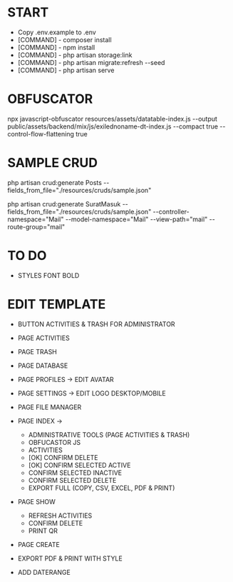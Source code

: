 # START
- Copy .env.example to .env
- [COMMAND] - composer install
- [COMMAND] - npm install
- [COMMAND] - php artisan storage:link
- [COMMAND] - php artisan migrate:refresh --seed
- [COMMAND] - php artisan serve

# OBFUSCATOR
npx javascript-obfuscator resources/assets/datatable-index.js --output public/assets/backend/mix/js/exilednoname-dt-index.js --compact true --control-flow-flattening true

# SAMPLE CRUD
php artisan crud:generate Posts --fields_from_file="./resources/cruds/sample.json"

php artisan crud:generate SuratMasuk --fields_from_file="./resources/cruds/sample.json" --controller-namespace="Mail" --model-namespace="Mail" --view-path="mail" --route-group="mail"

# TO DO 
- STYLES FONT BOLD

# EDIT TEMPLATE
- BUTTON ACTIVITIES & TRASH FOR ADMINISTRATOR
- PAGE ACTIVITIES
- PAGE TRASH
- PAGE DATABASE
- PAGE PROFILES -> EDIT AVATAR
- PAGE SETTINGS -> EDIT LOGO DESKTOP/MOBILE
- PAGE FILE MANAGER

- PAGE INDEX ->
    - ADMINISTRATIVE TOOLS (PAGE ACTIVITIES & TRASH)
    - OBFUCASTOR JS
    - ACTIVITIES
    - [OK] CONFIRM DELETE
    - [OK] CONFIRM SELECTED ACTIVE
    - CONFIRM SELECTED INACTIVE
    - CONFIRM SELECTED DELETE
    - EXPORT FULL (COPY, CSV, EXCEL, PDF & PRINT)
- PAGE SHOW
    - REFRESH ACTIVITIES
    - CONFIRM DELETE
    - PRINT QR
- PAGE CREATE
- EXPORT PDF & PRINT WITH STYLE
- ADD DATERANGE 